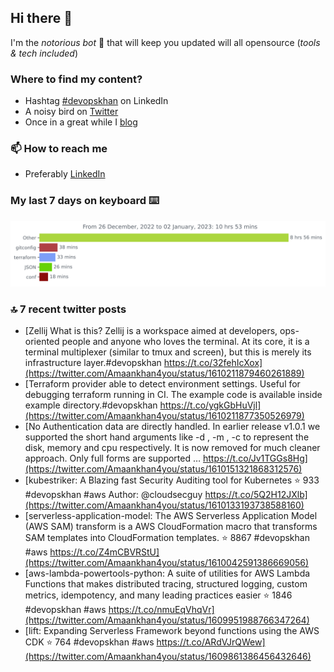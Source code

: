 <!--- [![Hits](https://hits.seeyoufarm.com/api/count/incr/badge.svg?url=https%3A%2F%2Fgithub.com%2Fakhan4u%2Fhit-counter&count_bg=%2379C83D&title_bg=%23555555&icon=&icon_color=%23E7E7E7&title=visits&edge_flat=false)](https://hits.seeyoufarm.com) --->

## Hi there 👋

I'm the _notorious bot_ 🤣 that will keep you updated will all opensource (_tools & tech included_) 

### Where to find my content?

* Hashtag [#devopskhan](https://www.linkedin.com/feed/hashtag/devopskhan) on LinkedIn
* A noisy bird on [Twitter](https://twitter.com/Amaankhan4you)
* Once in a great while I [blog](https://linuxparrot.netlify.app) 


### 📫 **How to reach me**

* Preferably [LinkedIn](https://www.linkedin.com/in/amaan-khan-linux-ninja)

### My last 7 days on keyboard ⌨️

<img src="https://github.com/akhan4u/akhan4u/blob/main/images/stat.svg" alt="Amaan's Wakatime Activity!"/>

### 🔝 7 recent twitter posts
<!-- DEVDOJO:START -->
- [Zellij What is this? Zellij is a workspace aimed at developers, ops-oriented people and anyone who loves the terminal. At its core, it is a terminal multiplexer &lpar;similar to tmux and screen&rpar;, but this is merely its infrastructure layer.#devopskhan https://t.co/32fehIcXox](https://twitter.com/Amaankhan4you/status/1610211879460261889)
- [Terraform provider able to detect environment settings. Useful for debugging terraform running in CI. The example code is available inside example directory.#devopskhan https://t.co/ygkGbHuVjl](https://twitter.com/Amaankhan4you/status/1610211877350526979)
- [No Authentication data are directly handled. In earlier release v1.0.1 we supported the short hand arguments like -d , -m , -c to represent the disk, memory and cpu respectively. It is now removed for much cleaner approach. Only full forms are supported … https://t.co/Jv1TGGs8Hg](https://twitter.com/Amaankhan4you/status/1610151321868312576)
- [kubestriker: A Blazing fast Security Auditing tool for Kubernetes
⭐️ 933
#devopskhan #aws
Author: @cloudsecguy
https://t.co/5Q2H12JXlb](https://twitter.com/Amaankhan4you/status/1610133193738588160)
- [serverless-application-model: The AWS Serverless Application Model &lpar;AWS SAM&rpar; transform is a AWS CloudFormation macro that transforms SAM templates into CloudFormation templates.
⭐️ 8867
#devopskhan #aws
https://t.co/Z4mCBVRStU](https://twitter.com/Amaankhan4you/status/1610042591386669056)
- [aws-lambda-powertools-python: A suite of utilities for AWS Lambda Functions that makes distributed tracing, structured logging, custom metrics, idempotency, and many leading practices easier
⭐️ 1846
#devopskhan #aws
https://t.co/nmuEqVhqVr](https://twitter.com/Amaankhan4you/status/1609951988766347264)
- [lift: Expanding Serverless Framework beyond functions using the AWS CDK
⭐️ 764
#devopskhan #aws
https://t.co/ARdVJrQWew](https://twitter.com/Amaankhan4you/status/1609861386456432646)
<!-- DEVDOJO:END -->

<!-- ![Amaan's GitHub stats](https://github-readme-stats.vercel.app/api?username=akhan4u&count_private=true&show_icons=true&hide=contribs) -->
